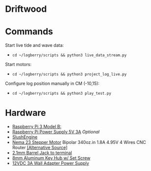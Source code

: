 # Driftwood


# Commands

Start live tide and wave data: 

- `cd ~/logberry/scripts && python3 live_data_stream.py`

Start motors:

- `cd ~/logberry/scripts && python3 project_log_live.py`

Configure log position manually in CM (-10,15):

- `cd ~/logberry/scripts && python3 play_test.py`

# Hardware

- [Raspberry Pi 3 Model B:](https://www.raspberrypi.org/products/raspberry-pi-3-model-b/)
- [Raspberry Pi Power Supply 5V 3A](https://www.robotshop.com/ca/en/raspberry-pi-power-supply-5v-3a-micro-usb.html) *Optional*
- [SlushEngine](https://roboteurs.com/products/slushengine)
- [Nema 23 Stepper Motor](https://www.amazon.ca/Stepper-Motor-Bipolar-340oz-Router/dp/B074X52ZR2/ref=sr_1_1?s=industrial&ie=UTF8&qid=1521390147&sr=8-1&keywords=340oz.in+1.8A+4.95V) Bipolar 340oz.in 1.8A 4.95V 4 Wires CNC Router [[Alternative Source]](https://www.omc-stepperonline.com/hybrid-stepper-motor/nema-23-bipolar-18deg-24nm-340ozin-18a-495v-57x57x104mm-4-wires-23hs41-1804s.html)
- [2.1mm Barrel Jack to terminal](https://www.robotshop.com/ca/en/barrel-jack-terminal-fit0151.html)
- [8mm Aluminum Key Hub w/ Set Screw](https://www.robotshop.com/ca/en/8mm-aluminum-key-hub-set-screw.html)
- [12VDC 3A Wall Adapter Power Supply](https://www.robotshop.com/ca/en/12vdc-3a-wall-adapter-power-supply.html)


